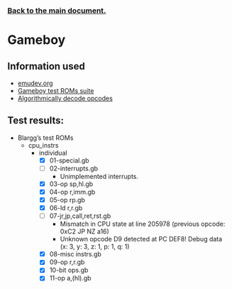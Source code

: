 ### [Back to the main document.](../README.md)

# Gameboy

## Information used

- [emudev.org](https://emudev.org/)
- [Gameboy test ROMs suite](https://github.com/c-sp/gameboy-test-roms)
- [Algorithmically decode opcodes](https://gb-archive.github.io/salvage/decoding_gbz80_opcodes/Decoding%20Gamboy%20Z80%20Opcodes.html)

## Test results:

- Blargg’s test ROMs
    - cpu_instrs
        - individual
            - [x] 01-special.gb
            - [ ] 02-interrupts.gb
                - Unimplemented interrupts.
            - [x] 03-op sp,hl.gb
            - [x] 04-op r,imm.gb
            - [x] 05-op rp.gb
            - [x] 06-ld r,r.gb
            - [ ] 07-jr,jp,call,ret,rst.gb
                - Mismatch in CPU state at line 205978 (previous opcode: 0xC2 JP NZ a16)
                - Unknown opcode D9 detected at PC DEF8! Debug data (x: 3, y: 3, z: 1, p: 1, q: 1)
            - [x] 08-misc instrs.gb
            - [x] 09-op r,r.gb
            - [x] 10-bit ops.gb
            - [x] 11-op a,(hl).gb